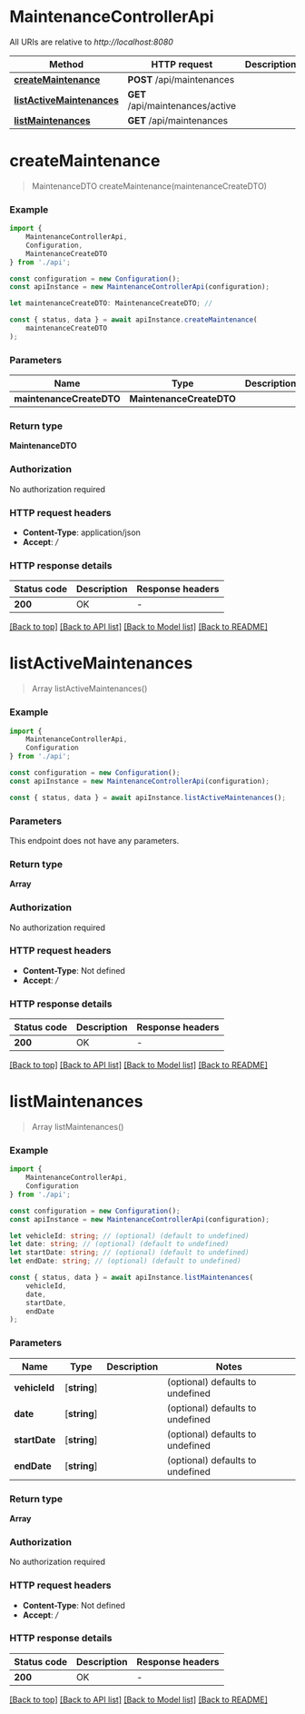 # MaintenanceControllerApi

All URIs are relative to *http://localhost:8080*

|Method | HTTP request | Description|
|------------- | ------------- | -------------|
|[**createMaintenance**](#createmaintenance) | **POST** /api/maintenances | |
|[**listActiveMaintenances**](#listactivemaintenances) | **GET** /api/maintenances/active | |
|[**listMaintenances**](#listmaintenances) | **GET** /api/maintenances | |

# **createMaintenance**
> MaintenanceDTO createMaintenance(maintenanceCreateDTO)


### Example

```typescript
import {
    MaintenanceControllerApi,
    Configuration,
    MaintenanceCreateDTO
} from './api';

const configuration = new Configuration();
const apiInstance = new MaintenanceControllerApi(configuration);

let maintenanceCreateDTO: MaintenanceCreateDTO; //

const { status, data } = await apiInstance.createMaintenance(
    maintenanceCreateDTO
);
```

### Parameters

|Name | Type | Description  | Notes|
|------------- | ------------- | ------------- | -------------|
| **maintenanceCreateDTO** | **MaintenanceCreateDTO**|  | |


### Return type

**MaintenanceDTO**

### Authorization

No authorization required

### HTTP request headers

 - **Content-Type**: application/json
 - **Accept**: */*


### HTTP response details
| Status code | Description | Response headers |
|-------------|-------------|------------------|
|**200** | OK |  -  |

[[Back to top]](#) [[Back to API list]](../README.md#documentation-for-api-endpoints) [[Back to Model list]](../README.md#documentation-for-models) [[Back to README]](../README.md)

# **listActiveMaintenances**
> Array<MaintenanceDTO> listActiveMaintenances()


### Example

```typescript
import {
    MaintenanceControllerApi,
    Configuration
} from './api';

const configuration = new Configuration();
const apiInstance = new MaintenanceControllerApi(configuration);

const { status, data } = await apiInstance.listActiveMaintenances();
```

### Parameters
This endpoint does not have any parameters.


### Return type

**Array<MaintenanceDTO>**

### Authorization

No authorization required

### HTTP request headers

 - **Content-Type**: Not defined
 - **Accept**: */*


### HTTP response details
| Status code | Description | Response headers |
|-------------|-------------|------------------|
|**200** | OK |  -  |

[[Back to top]](#) [[Back to API list]](../README.md#documentation-for-api-endpoints) [[Back to Model list]](../README.md#documentation-for-models) [[Back to README]](../README.md)

# **listMaintenances**
> Array<MaintenanceDTO> listMaintenances()


### Example

```typescript
import {
    MaintenanceControllerApi,
    Configuration
} from './api';

const configuration = new Configuration();
const apiInstance = new MaintenanceControllerApi(configuration);

let vehicleId: string; // (optional) (default to undefined)
let date: string; // (optional) (default to undefined)
let startDate: string; // (optional) (default to undefined)
let endDate: string; // (optional) (default to undefined)

const { status, data } = await apiInstance.listMaintenances(
    vehicleId,
    date,
    startDate,
    endDate
);
```

### Parameters

|Name | Type | Description  | Notes|
|------------- | ------------- | ------------- | -------------|
| **vehicleId** | [**string**] |  | (optional) defaults to undefined|
| **date** | [**string**] |  | (optional) defaults to undefined|
| **startDate** | [**string**] |  | (optional) defaults to undefined|
| **endDate** | [**string**] |  | (optional) defaults to undefined|


### Return type

**Array<MaintenanceDTO>**

### Authorization

No authorization required

### HTTP request headers

 - **Content-Type**: Not defined
 - **Accept**: */*


### HTTP response details
| Status code | Description | Response headers |
|-------------|-------------|------------------|
|**200** | OK |  -  |

[[Back to top]](#) [[Back to API list]](../README.md#documentation-for-api-endpoints) [[Back to Model list]](../README.md#documentation-for-models) [[Back to README]](../README.md)

